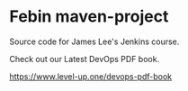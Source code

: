 # Febin maven-project
Source code for James Lee's Jenkins course.

Check out our Latest DevOps PDF book.

https://www.level-up.one/devops-pdf-book
